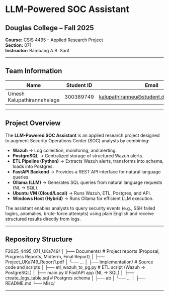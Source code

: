 # LLM-Powered SOC Assistant

## Douglas College – Fall 2025  
**Course:** CSIS 4495 – Applied Research Project  
**Section:** 071  
**Instructor:** Bambang A.B. Sarif  

---

## Team Information

| Name                        | Student ID | Email                                             | 
|-----------------------------|------------|---------------------------------------------------|
| Umesh Kalupathirannehelage  | 300389749  | kalupathiranneu@student.douglascollege.ca         |

---

## Project Overview

The **LLM-Powered SOC Assistant** is an applied research project designed to augment Security Operations Center (SOC) analysts by combining:

- **Wazuh** → Log collection, monitoring, and alerting.  
- **PostgreSQL** → Centralized storage of structured Wazuh alerts.  
- **ETL Pipeline (Python)** → Extracts Wazuh alerts, transforms into schema, loads into Postgres.  
- **FastAPI Backend** → Provides a REST API interface for natural language queries.  
- **Ollama (LLM)** → Generates SQL queries from natural language requests (NL → SQL).  
- **Ubuntu VM (Cloud/Local)** → Runs Wazuh, ETL, Postgres, and API.  
- **Windows Host (Hybrid)** → Runs Ollama for efficient LLM execution.  

The assistant enables analysts to query security events (e.g., SSH failed logins, anomalies, brute-force attempts) using plain English and receive structured results directly from logs.

---

## Repository Structure



F2025_4495_071_UKa749/
│
├── Documents/ # Project reports (Proposal, Progress Reports, Midterm, Final Report)
│ ├── Project_UKa749_Report1.pdf
│ └── ...
│
├── Implementation/ # Source code and scripts
│ ├── etl_wazuh_to_pg.py # ETL script (Wazuh -> PostgreSQL)
│ ├── main.py # FastAPI app (NL -> SQL)
│ ├── create_logs_table.sql # Postgres schema
│ ├── ab
│ └── ...
│
├── README.md
└── Misc/

---

